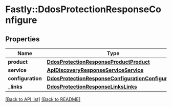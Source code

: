 # Fastly::DdosProtectionResponseConfigure

## Properties

| Name | Type | Description | Notes |
| ---- | ---- | ----------- | ----- |
| **product** | [**DdosProtectionResponseProductProduct**](DdosProtectionResponseProductProduct.md) |  | [optional] |
| **service** | [**ApiDiscoveryResponseServiceService**](ApiDiscoveryResponseServiceService.md) |  | [optional] |
| **configuration** | [**DdosProtectionResponseConfigurationConfiguration**](DdosProtectionResponseConfigurationConfiguration.md) |  | [optional] |
| **_links** | [**DdosProtectionResponseLinksLinks**](DdosProtectionResponseLinksLinks.md) |  | [optional] |

[[Back to API list]](../../README.md#endpoints) [[Back to README]](../../README.md)

